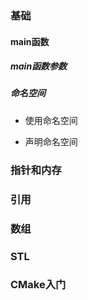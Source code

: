 ### 基础
#### main函数

##### main函数参数

##### 命名空间

- 使用命名空间

- 声明命名空间



### 指针和内存


### 引用

### 数组


### STL


### CMake入门
